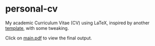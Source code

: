 # personal-cv

My academic Curriculum Vitae (CV) using LaTeX, inspired by another [template](https://github.com/arasgungore/arasgungore-CV), with some tweaking.

Click on [main.pdf](https://github.com/Shahril-Iskandar/personal-cv/blob/main/main.pdf) to view the final output.
